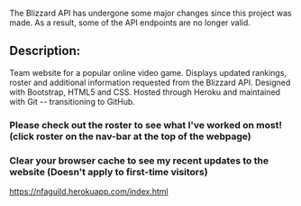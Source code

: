 The Blizzard API has undergone some major changes since this project was made. As a result, some of the API endpoints are no longer valid. 

## Description:
  Team website for a popular online video game. 
  Displays updated rankings, roster and additional information requested from the Blizzard API. 
  Designed with Bootstrap, HTML5 and CSS. 
  Hosted through Heroku and maintained with Git -- transitioning to GitHub.
  ### Please check out the roster to see what I've worked on most! (click roster on the nav-bar at the top of the webpage)
  ### Clear your browser cache to see my recent updates to the website (Doesn't apply to first-time visitors)

https://nfaguild.herokuapp.com/index.html




  
  
